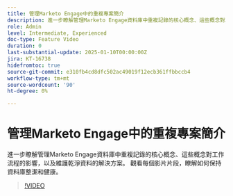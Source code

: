 ```yaml
---
title: 管理Marketo Engage中的重複專案簡介
description: 進一步瞭解管理Marketo Engage資料庫中重複記錄的核心概念、這些概念對工作流程的影響，以及維護乾淨資料的解決方案。 觀看每個影片片段，瞭解如何保持資料庫整潔和健康。
role: Admin
level: Intermediate, Experienced
doc-type: Feature Video
duration: 0
last-substantial-update: 2025-01-10T00:00:00Z
jira: KT-16738
hidefromtoc: true
source-git-commit: e310fb4cd8dfc502ac49019f12ecb361ffbbccb4
workflow-type: tm+mt
source-wordcount: '90'
ht-degree: 0%

---
```



# 管理Marketo Engage中的重複專案簡介

進一步瞭解管理Marketo Engage資料庫中重複記錄的核心概念、這些概念對工作流程的影響，以及維護乾淨資料的解決方案。 觀看每個影片片段，瞭解如何保持資料庫整潔和健康。

>[!VIDEO](https://video.tv.adobe.com/v/3441776/?learn=on&enablevpops)
